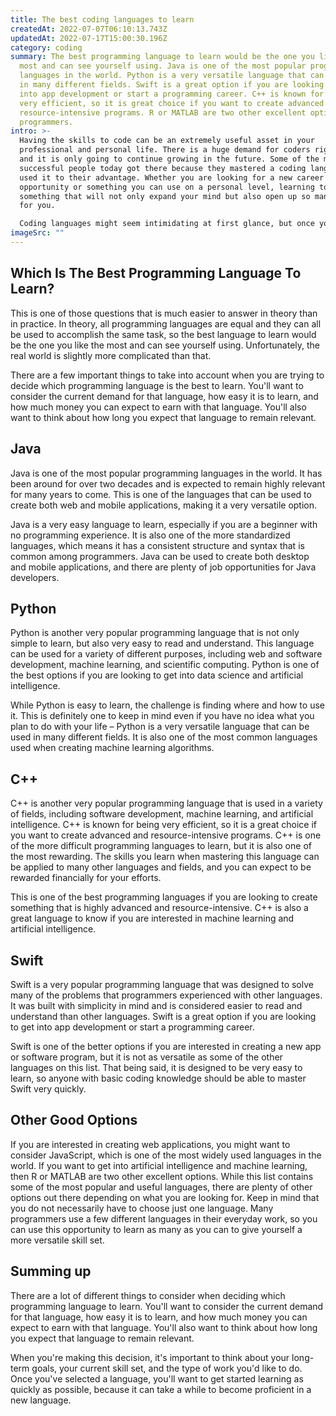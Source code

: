 ```yaml
---
title: The best coding languages to learn
createdAt: 2022-07-07T06:10:13.743Z
updatedAt: 2022-07-17T15:00:30.196Z
category: coding
summary: The best programming language to learn would be the one you like the
  most and can see yourself using. Java is one of the most popular programming
  languages in the world. Python is a very versatile language that can be used
  in many different fields. Swift is a great option if you are looking to get
  into app development or start a programming career. C++ is known for being
  very efficient, so it is great choice if you want to create advanced and
  resource-intensive programs. R or MATLAB are two other excellent options for
  programmers.
intro: >-
  Having the skills to code can be an extremely useful asset in your
  professional and personal life. There is a huge demand for coders right now,
  and it is only going to continue growing in the future. Some of the most
  successful people today got there because they mastered a coding language and
  used it to their advantage. Whether you are looking for a new career
  opportunity or something you can use on a personal level, learning to code is
  something that will not only expand your mind but also open up so many doors
  for you.

  Coding languages might seem intimidating at first glance, but once you get past the initial weirdness of reading something that seems like a foreign language, they are actually fairly straightforward. Even if you have no programming experience whatsoever, this article will give you all the information you need to begin your coder journey and find the perfect coding language for your needs.
imageSrc: ""
---
```


## Which Is The Best Programming Language To Learn?

This is one of those questions that is much easier to answer in theory than in practice. In theory, all programming languages are equal and they can all be used to accomplish the same task, so the best language to learn would be the one you like the most and can see yourself using. Unfortunately, the real world is slightly more complicated than that.

There are a few important things to take into account when you are trying to decide which programming language is the best to learn. You'll want to consider the current demand for that language, how easy it is to learn, and how much money you can expect to earn with that language. You'll also want to think about how long you expect that language to remain relevant.

## Java

Java is one of the most popular programming languages in the world. It has been around for over two decades and is expected to remain highly relevant for many years to come. This is one of the languages that can be used to create both web and mobile applications, making it a very versatile option.

Java is a very easy language to learn, especially if you are a beginner with no programming experience. It is also one of the more standardized languages, which means it has a consistent structure and syntax that is common among programmers. Java can be used to create both desktop and mobile applications, and there are plenty of job opportunities for Java developers.

## Python

Python is another very popular programming language that is not only simple to learn, but also very easy to read and understand. This language can be used for a variety of different purposes, including web and software development, machine learning, and scientific computing. Python is one of the best options if you are looking to get into data science and artificial intelligence.

While Python is easy to learn, the challenge is finding where and how to use it. This is definitely one to keep in mind even if you have no idea what you plan to do with your life – Python is a very versatile language that can be used in many different fields. It is also one of the most common languages used when creating machine learning algorithms.

## C++

C++ is another very popular programming language that is used in a variety of fields, including software development, machine learning, and artificial intelligence. C++ is known for being very efficient, so it is a great choice if you want to create advanced and resource-intensive programs.
C++ is one of the more difficult programming languages to learn, but it is also one of the most rewarding. The skills you learn when mastering this language can be applied to many other languages and fields, and you can expect to be rewarded financially for your efforts.

This is one of the best programming languages if you are looking to create something that is highly advanced and resource-intensive. C++ is also a great language to know if you are interested in machine learning and artificial intelligence.

## Swift

Swift is a very popular programming language that was designed to solve many of the problems that programmers experienced with other languages. It was built with simplicity in mind and is considered easier to read and understand than other languages. Swift is a great option if you are looking to get into app development or start a programming career.

Swift is one of the better options if you are interested in creating a new app or software program, but it is not as versatile as some of the other languages on this list. That being said, it is designed to be very easy to learn, so anyone with basic coding knowledge should be able to master Swift very quickly.

## Other Good Options

If you are interested in creating web applications, you might want to consider JavaScript, which is one of the most widely used languages in the world. If you want to get into artificial intelligence and machine learning, then R or MATLAB are two other excellent options.
While this list contains some of the most popular and useful languages, there are plenty of other options out there depending on what you are looking for. Keep in mind that you do not necessarily have to choose just one language. Many programmers use a few different languages in their everyday work, so you can use this opportunity to learn as many as you can to give yourself a more versatile skill set.

## Summing up

There are a lot of different things to consider when deciding which programming language to learn. You'll want to consider the current demand for that language, how easy it is to learn, and how much money you can expect to earn with that language. You'll also want to think about how long you expect that language to remain relevant.

When you're making this decision, it's important to think about your long-term goals, your current skill set, and the type of work you'd like to do. Once you've selected a language, you'll want to get started learning as quickly as possible, because it can take a while to become proficient in a new language.
